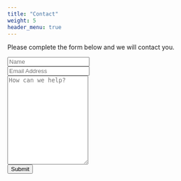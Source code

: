 ```yaml
---
title: "Contact"
weight: 5
header_menu: true
---
```


Please complete the form below and we will contact you.

<div class="container">
  <form action="https://script.google.com/macros/s/AKfycbzSqvsVUoD6iqHsl_no7pA_VE3F9PW2VllddrFvmBc47f8EHTyDUd7yLKhP1Jw0eiPN/exec">
    <div class="row">
      <div class="col-100">
        <input type="text" id="name" name="name" placeholder="Name">
      </div>
    </div>
    <div class="row">
      <div class="col-100">
        <input type="text" id="email" name="email" placeholder="Email Address">
      </div>
    </div>
    <div class="row">
      <div class="col-100">
        <textarea id="message" name="message" placeholder="How can we help?" style="height:200px"></textarea>
      </div>
    </div>
    <div class="row">
      <input type="submit" value="Submit">
    </div>
  </form>
</div>